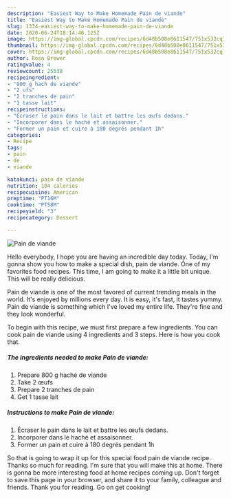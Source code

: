 ```yaml
---
description: "Easiest Way to Make Homemade Pain de viande"
title: "Easiest Way to Make Homemade Pain de viande"
slug: 1334-easiest-way-to-make-homemade-pain-de-viande
date: 2020-06-24T18:14:46.125Z
image: https://img-global.cpcdn.com/recipes/6d48b508e8611547/751x532cq70/pain-de-viande-photo-principale-de-la-recette.jpg
thumbnail: https://img-global.cpcdn.com/recipes/6d48b508e8611547/751x532cq70/pain-de-viande-photo-principale-de-la-recette.jpg
cover: https://img-global.cpcdn.com/recipes/6d48b508e8611547/751x532cq70/pain-de-viande-photo-principale-de-la-recette.jpg
author: Rosa Brewer
ratingvalue: 4
reviewcount: 25538
recipeingredient:
- "800 g hach de viande"
- "2 ufs"
- "2 tranches de pain"
- "1 tasse lait"
recipeinstructions:
- "Écraser le pain dans le lait et battre les œufs dedans."
- "Incorporer dans le haché et assaisonner."
- "Former un pain et cuire à 180 degrés pendant 1h"
categories:
- Recipe
tags:
- pain
- de
- viande

katakunci: pain de viande 
nutrition: 104 calories
recipecuisine: American
preptime: "PT16M"
cooktime: "PT58M"
recipeyield: "3"
recipecategory: Dessert

---
```



![Pain de viande](https://img-global.cpcdn.com/recipes/6d48b508e8611547/751x532cq70/pain-de-viande-photo-principale-de-la-recette.jpg)

Hello everybody, I hope you are having an incredible day today. Today, I'm gonna show you how to make a special dish, pain de viande. One of my favorites food recipes. This time, I am going to make it a little bit unique. This will be really delicious.



Pain de viande is one of the most favored of current trending meals in the world. It's enjoyed by millions every day. It is easy, it's fast, it tastes yummy. Pain de viande is something which I've loved my entire life. They're fine and they look wonderful.


To begin with this recipe, we must first prepare a few ingredients. You can cook pain de viande using 4 ingredients and 3 steps. Here is how you cook that.

<!--inarticleads1-->

##### The ingredients needed to make Pain de viande:

1. Prepare 800 g haché de viande
1. Take 2 œufs
1. Prepare 2 tranches de pain
1. Get 1 tasse lait




<!--inarticleads2-->

##### Instructions to make Pain de viande:

1. Écraser le pain dans le lait et battre les œufs dedans.
1. Incorporer dans le haché et assaisonner.
1. Former un pain et cuire à 180 degrés pendant 1h




So that is going to wrap it up for this special food pain de viande recipe. Thanks so much for reading. I'm sure that you will make this at home. There is gonna be more interesting food at home recipes coming up. Don't forget to save this page in your browser, and share it to your family, colleague and friends. Thank you for reading. Go on get cooking!
